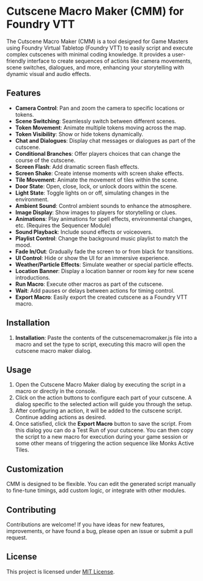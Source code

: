 # Cutscene Macro Maker (CMM) for Foundry VTT

The Cutscene Macro Maker (CMM) is a tool designed for Game Masters using Foundry Virtual Tabletop (Foundry VTT) to easily script and execute complex cutscenes with minimal coding knowledge. It provides a user-friendly interface to create sequences of actions like camera movements, scene switches, dialogues, and more, enhancing your storytelling with dynamic visual and audio effects.

## Features

- **Camera Control**: Pan and zoom the camera to specific locations or tokens.
- **Scene Switching**: Seamlessly switch between different scenes.
- **Token Movement**: Animate multiple tokens moving across the map.
- **Token Visibility**: Show or hide tokens dynamically.
- **Chat and Dialogues**: Display chat messages or dialogues as part of the cutscene.
- **Conditional Branches**: Offer players choices that can change the course of the cutscene.
- **Screen Flash**: Add dramatic screen flash effects.
- **Screen Shake**: Create intense moments with screen shake effects.
- **Tile Movement**: Animate the movement of tiles within the scene.
- **Door State**: Open, close, lock, or unlock doors within the scene.
- **Light State**: Toggle lights on or off, simulating changes in the environment.
- **Ambient Sound**: Control ambient sounds to enhance the atmosphere.
- **Image Display**: Show images to players for storytelling or clues.
- **Animations**: Play animations for spell effects, environmental changes, etc. (Requires the Sequencer Module)
- **Sound Playback**: Include sound effects or voiceovers.
- **Playlist Control**: Change the background music playlist to match the mood.
- **Fade In/Out**: Gradually fade the screen to or from black for transitions.
- **UI Control**: Hide or show the UI for an immersive experience.
- **Weather/Particle Effects**: Simulate weather or special particle effects.
- **Location Banner**: Display a location banner or room key for new scene introductions.
- **Run Macro**: Execute other macros as part of the cutscene.
- **Wait**: Add pauses or delays between actions for timing control.
- **Export Macro**: Easily export the created cutscene as a Foundry VTT macro.

## Installation

1. **Installation**: Paste the contents of the cutscenemacromaker.js file into a macro and set the type to script, executing this macro will open the cutscene macro maker dialog.

## Usage

1. Open the Cutscene Macro Maker dialog by executing the script in a macro or directly in the console.
2. Click on the action buttons to configure each part of your cutscene. A dialog specific to the selected action will guide you through the setup.
3. After configuring an action, it will be added to the cutscene script. Continue adding actions as desired.
4. Once satisfied, click the **Export Macro** button to save the script. From this dialog you can do a Test Run of your cutscene. You can then copy the script to a new macro for execution during your game session or some other means of triggering the action sequence like Monks Active Tiles.

## Customization

CMM is designed to be flexible. You can edit the generated script manually to fine-tune timings, add custom logic, or integrate with other modules.

## Contributing

Contributions are welcome! If you have ideas for new features, improvements, or have found a bug, please open an issue or submit a pull request.

## License

This project is licensed under [MIT License](https://github.com/cyelis1224/Cutscene-Macro-Maker/tree/main?tab=MIT-1-ov-file).
